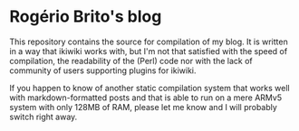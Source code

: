 # Rogério Brito's blog

This repository contains the source for compilation of my blog. It is written in a way that ikiwiki works with, but I'm not that satisfied with the speed of compilation, the readability of the (Perl) code nor with the lack of community of users supporting plugins for ikiwiki.

If you happen to know of another static compilation system that works well with markdown-formatted posts and that is able to run on a mere ARMv5 system with only 128MB of RAM, please let me know and I will probably switch right away.
